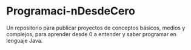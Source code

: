 # Programaci-nDesdeCero
Un repositorio para publicar proyectos de conceptos básicos, medios y complejos, para aprender desde 0 a entender y saber programar en lenguaje Java.
